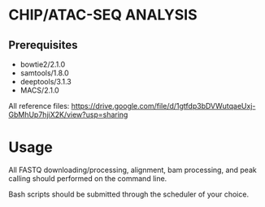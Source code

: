 # CHIP/ATAC-SEQ ANALYSIS

## Prerequisites

- bowtie2/2.1.0
- samtools/1.8.0
- deeptools/3.1.3
- MACS/2.1.0

All reference files:
https://drive.google.com/file/d/1gtfdp3bDVWutqaeUxj-GbMhUp7hjiX2K/view?usp=sharing

# Usage

All FASTQ downloading/processing, alignment, bam processing, and peak calling should performed on the command line.

Bash scripts should be submitted through the scheduler of your choice.
